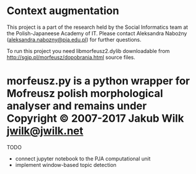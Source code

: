 # Context augmentation

This project is a part of the research held by the Social Informatics team at the Polish-Japaneese Academy of IT.
Please contact Aleksandra Nabożny (aleksandra.nabozny@pja.edu.pl) for further questions.

To run this project you need libmorfeusz2.dylib downloadable from http://sgjp.pl/morfeusz/dopobrania.html source files.
# morfeusz.py is a python wrapper for Mofreusz polish morphological analyser and remains under Copyright © 2007-2017 Jakub Wilk <jwilk@jwilk.net>

TODO
- connect jupyter notebook to the PJA computational unit
- implement window-based topic detection
